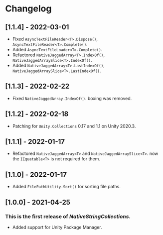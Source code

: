 # Changelog

## [1.1.4] - 2022-03-01
- Fixed `AsyncTextFileReader<T>.Dispose()`, `AsyncTextFileReader<T>.Complete()`.
- Added `AsyncTextFileLoader<T>.Complete()`.
- Refactored `NativeJaggedArray<T>.IndexOf()`, `NativeJaggedArraySlice<T>.IndexOf()`.
- Added `NativeJaggedArray<T>.LastIndexOf()`, `NativeJaggedArraySlice<T>.LastIndexOf()`.

## [1.1.3] - 2022-02-22
- Fixed `NativeJaggedArray.IndexOf()`. boxing was removed.

## [1.1.2] - 2022-02-18
- Patching for `Unity.Collections` 0.17 and 1.1 on Unity 2020.3.

## [1.1.1] - 2022-01-17
- Refactored `NativeJaggedArray<T>` and `NativeJaggedArraySlice<T>`. now the `IEquatable<T>` is not required for them.

## [1.1.0] - 2022-01-17
- Added `FilePathUtility.Sort()` for sorting file paths.

## [1.0.0] - 2021-04-25
### This is the first release of *NativeStringCollections*.
- Added support for Unity Package Manager.
